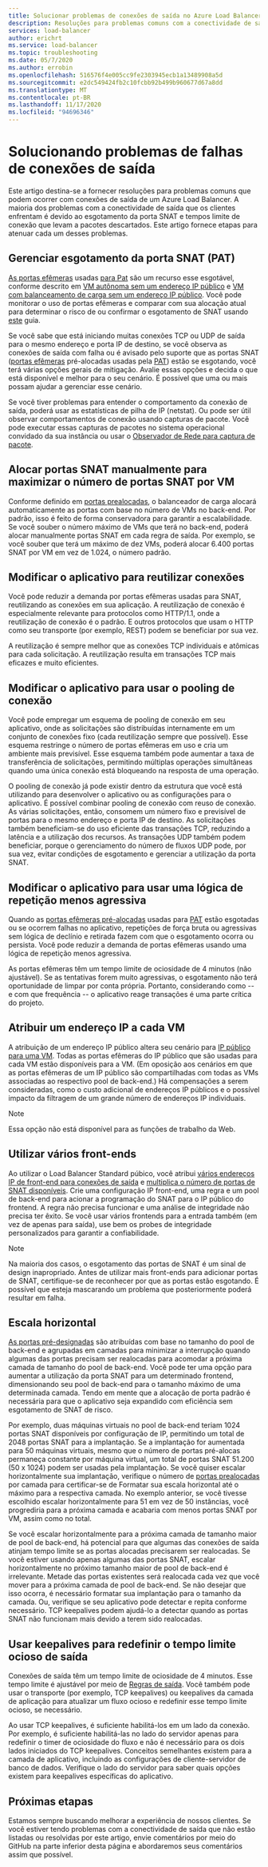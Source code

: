 ```yaml
---
title: Solucionar problemas de conexões de saída no Azure Load Balancer
description: Resoluções para problemas comuns com a conectividade de saída por meio do Azure Load Balancer.
services: load-balancer
author: erichrt
ms.service: load-balancer
ms.topic: troubleshooting
ms.date: 05/7/2020
ms.author: errobin
ms.openlocfilehash: 516576f4e005cc9fe2303945ecb1a13489908a5d
ms.sourcegitcommit: e2dc549424fb2c10fcbb92b499b960677d67a8dd
ms.translationtype: MT
ms.contentlocale: pt-BR
ms.lasthandoff: 11/17/2020
ms.locfileid: "94696346"
---
```

# <a name="troubleshooting-outbound-connections-failures"></a><a name="obconnecttsg"></a> Solucionando problemas de falhas de conexões de saída

Este artigo destina-se a fornecer resoluções para problemas comuns que podem ocorrer com conexões de saída de um Azure Load Balancer. A maioria dos problemas com a conectividade de saída que os clientes enfrentam é devido ao esgotamento da porta SNAT e tempos limite de conexão que levam a pacotes descartados. Este artigo fornece etapas para atenuar cada um desses problemas.

## <a name="managing-snat-pat-port-exhaustion"></a><a name="snatexhaust"></a> Gerenciar esgotamento da porta SNAT (PAT)
[As portas efêmeras](load-balancer-outbound-connections.md) usadas [para Pat](load-balancer-outbound-connections.md) são um recurso esse esgotável, conforme descrito em [VM autônoma sem um endereço IP público](load-balancer-outbound-connections.md) e [VM com balanceamento de carga sem um endereço IP público](load-balancer-outbound-connections.md). Você pode monitorar o uso de portas efêmeras e comparar com sua alocação atual para determinar o risco de ou confirmar o esgotamento de SNAT usando [este](./load-balancer-standard-diagnostics.md#how-do-i-check-my-snat-port-usage-and-allocation) guia.

Se você sabe que está iniciando muitas conexões TCP ou UDP de saída para o mesmo endereço e porta IP de destino, se você observa as conexões de saída com falha ou é avisado pelo suporte que as portas SNAT ([portas efêmeras](load-balancer-outbound-connections.md#preallocatedports) pré-alocadas usadas pela [PAT](load-balancer-outbound-connections.md)) estão se esgotando, você terá várias opções gerais de mitigação. Avalie essas opções e decida o que está disponível e melhor para o seu cenário. É possível que uma ou mais possam ajudar a gerenciar esse cenário.

Se você tiver problemas para entender o comportamento da conexão de saída, poderá usar as estatísticas de pilha de IP (netstat). Ou pode ser útil observar comportamentos de conexão usando capturas de pacote. Você pode executar essas capturas de pacotes no sistema operacional convidado da sua instância ou usar o [Observador de Rede para captura de pacote](../network-watcher/network-watcher-packet-capture-manage-portal.md). 

## <a name="manually-allocate-snat-ports-to-maximize-snat-ports-per-vm"></a><a name ="manualsnat"></a>Alocar portas SNAT manualmente para maximizar o número de portas SNAT por VM
Conforme definido em [portas prealocadas](load-balancer-outbound-connections.md#preallocatedports), o balanceador de carga alocará automaticamente as portas com base no número de VMs no back-end. Por padrão, isso é feito de forma conservadora para garantir a escalabilidade. Se você souber o número máximo de VMs que terá no back-end, poderá alocar manualmente portas SNAT em cada regra de saída. Por exemplo, se você souber que terá um máximo de dez VMs, poderá alocar 6.400 portas SNAT por VM em vez de 1.024, o número padrão. 

## <a name="modify-the-application-to-reuse-connections"></a><a name="connectionreuse"></a>Modificar o aplicativo para reutilizar conexões 
Você pode reduzir a demanda por portas efêmeras usadas para SNAT, reutilizando as conexões em sua aplicação. A reutilização de conexão é especialmente relevante para protocolos como HTTP/1.1, onde a reutilização de conexão é o padrão. E outros protocolos que usam o HTTP como seu transporte (por exemplo, REST) podem se beneficiar por sua vez. 

A reutilização é sempre melhor que as conexões TCP individuais e atômicas para cada solicitação. A reutilização resulta em transações TCP mais eficazes e muito eficientes.

## <a name="modify-the-application-to-use-connection-pooling"></a><a name="connection pooling"></a>Modificar o aplicativo para usar o pooling de conexão
Você pode empregar um esquema de pooling de conexão em seu aplicativo, onde as solicitações são distribuídas internamente em um conjunto de conexões fixo (cada reutilização sempre que possível). Esse esquema restringe o número de portas efêmeras em uso e cria um ambiente mais previsível. Esse esquema também pode aumentar a taxa de transferência de solicitações, permitindo múltiplas operações simultâneas quando uma única conexão está bloqueando na resposta de uma operação.  

O pooling de conexão já pode existir dentro da estrutura que você está utilizando para desenvolver o aplicativo ou as configurações para o aplicativo. É possível combinar pooling de conexão com reuso de conexão. As várias solicitações, então, consomem um número fixo e previsível de portas para o mesmo endereço e porta IP de destino. As solicitações também beneficiam-se do uso eficiente das transações TCP, reduzindo a latência e a utilização dos recursos. As transações UDP também podem beneficiar, porque o gerenciamento do número de fluxos UDP pode, por sua vez, evitar condições de esgotamento e gerenciar a utilização da porta SNAT.

## <a name="modify-the-application-to-use-less-aggressive-retry-logic"></a><a name="retry logic"></a>Modificar o aplicativo para usar uma lógica de repetição menos agressiva
Quando as [portas efêmeras pré-alocadas](load-balancer-outbound-connections.md#preallocatedports) usadas para [PAT](load-balancer-outbound-connections.md) estão esgotadas ou se ocorrem falhas no aplicativo, repetições de força bruta ou agressivas sem lógica de declínio e retirada fazem com que o esgotamento ocorra ou persista. Você pode reduzir a demanda de portas efêmeras usando uma lógica de repetição menos agressiva. 

As portas efêmeras têm um tempo limite de ociosidade de 4 minutos (não ajustável). Se as tentativas forem muito agressivas, o esgotamento não terá oportunidade de limpar por conta própria. Portanto, considerando como -- e com que frequência -- o aplicativo reage transações é uma parte crítica do projeto.

## <a name="assign-a-public-ip-to-each-vm"></a><a name="assignilpip"></a>Atribuir um endereço IP a cada VM
A atribuição de um endereço IP público altera seu cenário para [IP público para uma VM](load-balancer-outbound-connections.md). Todas as portas efêmeras do IP público que são usadas para cada VM estão disponíveis para a VM. (Em oposição aos cenários em que as portas efêmeras de um IP público são compartilhadas com todas as VMs associadas ao respectivo pool de back-end.) Há compensações a serem consideradas, como o custo adicional de endereços IP públicos e o possível impacto da filtragem de um grande número de endereços IP individuais.

>[!NOTE] 
>Essa opção não está disponível para as funções de trabalho da Web.

## <a name="use-multiple-frontends"></a><a name="multifesnat"></a>Utilizar vários front-ends
Ao utilizar o Load Balancer Standard púbico, você atribui [vários endereços IP de front-end para conexões de saída](load-balancer-outbound-connections.md) e [multiplica o número de portas de SNAT disponíveis](load-balancer-outbound-connections.md#preallocatedports).  Crie uma configuração IP front-end, uma regra e um pool de back-end para acionar a programação do SNAT para o IP público do frontend.  A regra não precisa funcionar e uma análise de integridade não precisa ter êxito.  Se você usar vários frontends para a entrada também (em vez de apenas para saída), use bem os probes de integridade personalizados para garantir a confiabilidade.

>[!NOTE]
>Na maioria dos casos, o esgotamento das portas de SNAT é um sinal de design inapropriado.  Antes de utilizar mais front-ends para adicionar portas de SNAT, certifique-se de reconhecer por que as portas estão esgotando.  É possível que esteja mascarando um problema que posteriormente poderá resultar em falha.

## <a name="scale-out"></a><a name="scaleout"></a>Escala horizontal
[As portas pré-designadas](load-balancer-outbound-connections.md#preallocatedports) são atribuídas com base no tamanho do pool de back-end e agrupadas em camadas para minimizar a interrupção quando algumas das portas precisam ser realocadas para acomodar a próxima camada de tamanho do pool de back-end.  Você pode ter uma opção para aumentar a utilização da porta SNAT para um determinado frontend, dimensionando seu pool de back-end para o tamanho máximo de uma determinada camada.  Tendo em mente que a alocação de porta padrão é necessária para que o aplicativo seja expandido com eficiência sem esgotamento de SNAT de risco.

Por exemplo, duas máquinas virtuais no pool de back-end teriam 1024 portas SNAT disponíveis por configuração de IP, permitindo um total de 2048 portas SNAT para a implantação.  Se a implantação for aumentada para 50 máquinas virtuais, mesmo que o número de portas pré-alocas permaneça constante por máquina virtual, um total de portas SNAT 51.200 (50 x 1024) podem ser usadas pela implantação.  Se você quiser escalar horizontalmente sua implantação, verifique o número de [portas prealocadas](load-balancer-outbound-connections.md#preallocatedports) por camada para certificar-se de Formatar sua escala horizontal até o máximo para a respectiva camada.  No exemplo anterior, se você tivesse escolhido escalar horizontalmente para 51 em vez de 50 instâncias, você progrediria para a próxima camada e acabaria com menos portas SNAT por VM, assim como no total.

Se você escalar horizontalmente para a próxima camada de tamanho maior de pool de back-end, há potencial para que algumas das conexões de saída atinjam tempo limite se as portas alocadas precisarem ser realocadas.  Se você estiver usando apenas algumas das portas SNAT, escalar horizontalmente no próximo tamanho maior de pool de back-end é irrelevante.  Metade das portas existentes será realocada cada vez que você mover para a próxima camada de pool de back-end.  Se não desejar que isso ocorra, é necessário formatar sua implantação para o tamanho da camada.  Ou, verifique se seu aplicativo pode detectar e repita conforme necessário.  TCP keepalives podem ajudá-lo a detectar quando as portas SNAT não funcionam mais devido a terem sido realocadas.

## <a name="use-keepalives-to-reset-the-outbound-idle-timeout"></a><a name="idletimeout"></a>Usar keepalives para redefinir o tempo limite ocioso de saída
Conexões de saída têm um tempo limite de ociosidade de 4 minutos. Esse tempo limite é ajustável por meio de [Regras de saída](outbound-rules.md). Você também pode usar o transporte (por exemplo, TCP keepalives) ou keepalives da camada de aplicação para atualizar um fluxo ocioso e redefinir esse tempo limite ocioso, se necessário.  

Ao usar TCP keepalives, é suficiente habilitá-los em um lado da conexão. Por exemplo, é suficiente habilitá-las no lado do servidor apenas para redefinir o timer de ociosidade do fluxo e não é necessário para os dois lados iniciados do TCP keepalives.  Conceitos semelhantes existem para a camada de aplicativo, incluindo as configurações de cliente-servidor de banco de dados.  Verifique o lado do servidor para saber quais opções existem para keepalives específicas do aplicativo.

## <a name="next-steps"></a>Próximas etapas
Estamos sempre buscando melhorar a experiência de nossos clientes. Se você estiver tendo problemas com a conectividade de saída que não estão listadas ou resolvidas por este artigo, envie comentários por meio do GitHub na parte inferior desta página e abordaremos seus comentários assim que possível.